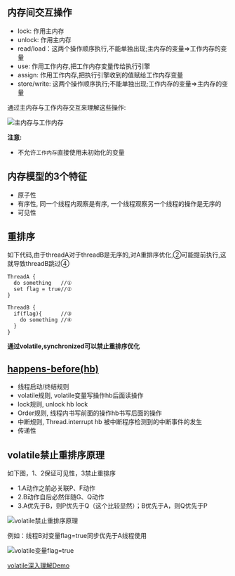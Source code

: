 
## 内存间交互操作
* lock: 作用主内存
* unlock: 作用主内存
* read/load：这两个操作顺序执行,不能单独出现;主内存的变量=>工作内存的变量
* use: 作用工作内存,把工作内存变量传给执行引擎
* assign: 作用工作内存,把执行引擎收到的值赋给工作内存变量
* store/write: 这两个操作顺序执行;不能单独出现;工作内存的变量=>主内存的变量

通过主内存与工作内存交互来理解这些操作:

![主内存与工作内存](https://juntaozhang.github.io/java/assets/imgs/内存之间操作.png)

**注意:**
* 不允许`工作内存`直接使用未初始化的变量

## 内存模型的3个特征
* 原子性
* 有序性, 同一个线程内观察是有序, 一个线程观察另一个线程的操作是无序的 
* 可见性

## 重排序
如下代码,由于threadA对于threadB是无序的,对A重排序优化,②可能提前执行,这就导致threadB跳过④
```
ThreadA {
  do something   //①
  set flag = true//②
}

ThreadB {
  if(flag){      //③
    do something //④
  }
}
```
**通过volatile,synchronized可以禁止重排序优化**

## [happens-before(hb)](./happens-before规则.md)

* 线程启动/终结规则
* volatile规则, volatile变量写操作hb后面读操作
* lock规则, unlock hb lock
* Order规则, 线程内书写前面的操作hb书写后面的操作
* 中断规则, Thread.interrupt hb 被中断程序检测到的中断事件的发生
* 传递性


## volatile禁止重排序原理
如下图，1、2保证可见性，3禁止重排序

* 1.A动作之前必关联P、F动作
* 2.B动作自后必然伴随G、Q动作
* 3.A优先于B，则P优先于Q（这个比较显然）；B优先于A，则Q优先于P

![volatile禁止重排序原理](https://juntaozhang.github.io/java/assets/imgs/volatile禁止重排序原理.png)


例如：线程B对变量flag=true同步优先于A线程使用

![volatile变量flag=true](https://juntaozhang.github.io/java/assets/imgs/volatile变量flag=true.png)

[volatile深入理解Demo](https://gitee.com/zjt_hans/hello-java/blob/master/JavaSE/src/main/java/keyword_volatile/)